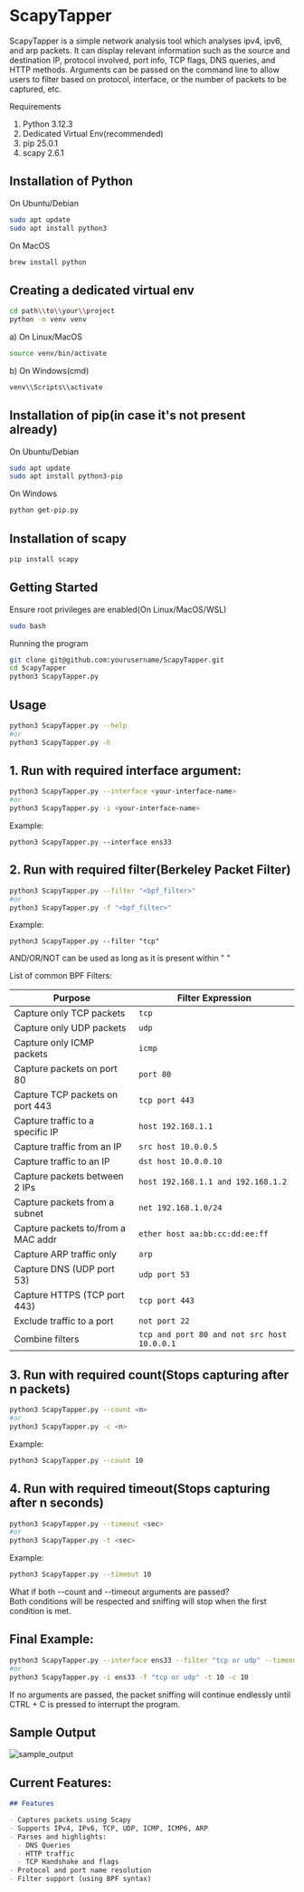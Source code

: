 
# ScapyTapper
ScapyTapper is a simple network analysis tool which analyses ipv4, ipv6, and arp packets. It can display relevant information such as the source and destination IP, protocol involved, port info, TCP flags, DNS queries, and HTTP methods. Arguments can be passed on the command line to allow users to filter based on protocol, interface, or the number of packets to be captured, etc. 

Requirements

1. Python 3.12.3
2. Dedicated Virtual Env(recommended)
3. pip 25.0.1
4. scapy 2.6.1


## Installation of Python
   
On Ubuntu/Debian
```bash
sudo apt update
sudo apt install python3
```

On MacOS
```bash
brew install python
```

## Creating a dedicated virtual env
```bash
cd path\\to\\your\\project
python -m venv venv
```

a) On Linux/MacOS

```bash
source venv/bin/activate
```

b) On Windows(cmd)

```bash
venv\\Scripts\\activate
```

## Installation of pip(in case it's not present already)

On Ubuntu/Debian
```bash
sudo apt update
sudo apt install python3-pip
```

On Windows
```bash
python get-pip.py
```

## Installation of scapy
```bash
pip install scapy
```

## Getting Started

Ensure root privileges are enabled(On Linux/MacOS/WSL)

```bash
sudo bash
```

Running the program
```bash
git clone git@github.com:yourusername/ScapyTapper.git
cd ScapyTapper
python3 ScapyTapper.py
```

## Usage

```bash
python3 ScapyTapper.py --help
#or
python3 ScapyTapper.py -h
```

## 1. Run with required interface argument:
   
```bash
python3 ScapyTapper.py --interface <your-interface-name>
#or
python3 ScapyTapper.py -i <your-interface-name>

```

Example:

```
python3 ScapyTapper.py --interface ens33

```

## 2. Run with required filter(Berkeley Packet Filter)

```bash
python3 ScapyTapper.py --filter "<bpf_filter>"
#or
python3 ScapyTapper.py -f "<bpf_filter>"

```

Example:

```
python3 ScapyTapper.py --filter "tcp"

```
AND/OR/NOT can be used as long as it is present within " "

List of common BPF Filters:

| Purpose | Filter Expression |
| --- | --- |
| Capture only TCP packets | `tcp` |
| Capture only UDP packets | `udp` |
| Capture only ICMP packets | `icmp` |
| Capture packets on port 80 | `port 80` |
| Capture TCP packets on port 443 | `tcp port 443` |
| Capture traffic to a specific IP | `host 192.168.1.1` |
| Capture traffic from an IP | `src host 10.0.0.5` |
| Capture traffic to an IP | `dst host 10.0.0.10` |
| Capture packets between 2 IPs | `host 192.168.1.1 and 192.168.1.2` |
| Capture packets from a subnet | `net 192.168.1.0/24` |
| Capture packets to/from a MAC addr | `ether host aa:bb:cc:dd:ee:ff` |
| Capture ARP traffic only | `arp` |
| Capture DNS (UDP port 53) | `udp port 53` |
| Capture HTTPS (TCP port 443) | `tcp port 443` |
| Exclude traffic to a port | `not port 22` |
| Combine filters | `tcp and port 80 and not src host 10.0.0.1` |


## 3. Run with required count(Stops capturing after n packets)
```bash
python3 ScapyTapper.py --count <n>
#or
python3 ScapyTapper.py -c <n>

```

Example:

```bash
python3 ScapyTapper.py --count 10

```

## 4. Run with required timeout(Stops capturing after n seconds)

```bash
python3 ScapyTapper.py --timeout <sec>
#or
python3 ScapyTapper.py -t <sec>

```

Example:

```bash
python3 ScapyTapper.py --timeout 10

```

What if both --count and --timeout arguments are passed?  
Both conditions will be respected and sniffing will stop when the first condition is met.

## Final Example:

```bash
python3 ScapyTapper.py --interface ens33 --filter "tcp or udp" --timeout 10 --count 10
#or
python3 ScapyTapper.py -i ens33 -f "tcp or udp" -t 10 -c 10
```

If no arguments are passed, the packet sniffing will continue endlessly until CTRL + C is pressed to interrupt the program.

## Sample Output

![sample_output](https://github.com/user-attachments/assets/8184f0d4-d81a-4057-aca6-b4cdbb60a477)

## Current Features:
```markdown
## Features

- Captures packets using Scapy
- Supports IPv4, IPv6, TCP, UDP, ICMP, ICMP6, ARP
- Parses and highlights:
  - DNS Queries
  - HTTP traffic
  - TCP Handshake and flags
- Protocol and port name resolution
- Filter support (using BPF syntax)
```


  


